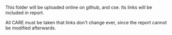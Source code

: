 This folder will be uploaded online on github, and cse. Its links will be included in report. 

All CARE must be taken that links don't change ever, since the report cannot be modified afterwards.
